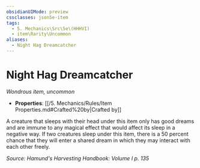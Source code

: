 ```yaml
---
obsidianUIMode: preview
cssclasses: json5e-item
tags:
  - 5. Mechanics\Src\5e\(HHHVI)
  - item\Rarity\Uncommon
aliases:
  - Night Hag Dreamcatcher
---
```

# Night Hag Dreamcatcher
*Wondrous item, uncommon*  

- **Properties**: [[/5. Mechanics/Rules/Item Properties.md#Crafted%20by\|Crafted by]]

A creature that sleeps with their head under this item only has good dreams and are immune to any magical effect that would affect its sleep in a negative way. If two creatures sleep under this item, there is a 50 percent chance that they will enter a shared dream in which they may interact with each other freely.

*Source: Hamund's Harvesting Handbook: Volume I p. 135*

